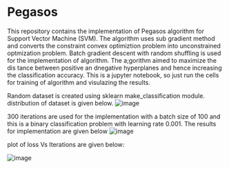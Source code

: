# Pegasos

This repository contains the implementation of Pegasos algorithm for Support Vector Machine (SVM). The algorithm uses sub gradient method and converts the constraint convex optimiztion problem into unconstrained optmization problem.
Batch gradient descent with random shuffling is used for the implementation of algorithm. The a;gorithm aimed to maximize the dis tance between positive an dnegative hyperplanes and hence increasing the classification accuracy.
This is a jupyter notebook, so just run the cells for training of algorithm and visulazing the results.

Random dataset is created using sklearn make_classification module. distribution of dataset is given below.
![image](https://user-images.githubusercontent.com/111289395/216756559-a813425a-38f6-4a3b-98d5-f349fef27d44.png)

300 iterations are used for the implementation with a batch size of 100 and this is a binary classification problem with learning rate 0.001. The results for implementation are given below
![image](https://user-images.githubusercontent.com/111289395/216756628-09c45cf2-23a7-406e-a7b0-0ecd03b63015.png)

plot of loss Vs Iterations are given below:

![image](https://user-images.githubusercontent.com/111289395/216756654-ffe60f07-86e3-4549-bdd9-d28e705bb089.png)

